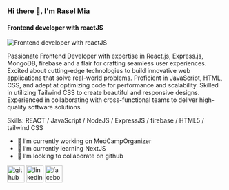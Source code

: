 ### Hi there 👋, I'm Rasel Mia
#### Frontend developer with reactJS
![Frontend developer with reactJS](https://media.licdn.com/dms/image/D5616AQFV-kdU3ejDQQ/profile-displaybackgroundimage-shrink_350_1400/0/1714712036901?e=1724284800&v=beta&t=_A5PxWNJdML9iJOkxuRFFOm-Umlds5EPZsUMWPQ9x2s)

Passionate Frontend Developer with expertise in React.js, Express.js, MongoDB, firebase and a flair for crafting seamless user
experiences. Excited about cutting-edge technologies to build innovative web applications that solve real-world problems. Proficient in
JavaScript, HTML, CSS, and adept at optimizing code for performance and scalability. Skilled in utilizing Tailwind CSS to create
beautiful and responsive designs. Experienced in collaborating with cross-functional teams to deliver high-quality software solutions.

Skills: REACT / JavaScript / NodeJS / ExpressJS / firebase / HTML5 / tailwind CSS 

- 🔭 I’m currently working on MedCampOrganizer 
- 🌱 I’m currently learning NextJS 
- 👯 I’m looking to collaborate on github 


[<img src='https://cdn.jsdelivr.net/npm/simple-icons@3.0.1/icons/github.svg' alt='github' height='40'>](https://github.com/rar34)  [<img src='https://cdn.jsdelivr.net/npm/simple-icons@3.0.1/icons/linkedin.svg' alt='linkedin' height='40'>](https://www.linkedin.com/in/erar34/)  [<img src='https://cdn.jsdelivr.net/npm/simple-icons@3.0.1/icons/facebook.svg' alt='facebook' height='40'>](https://www.facebook.com/erar34)  

